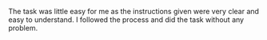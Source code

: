 The task was little easy for me as the instructions given were very clear and easy to understand. I followed the process and did the task  without any problem.

